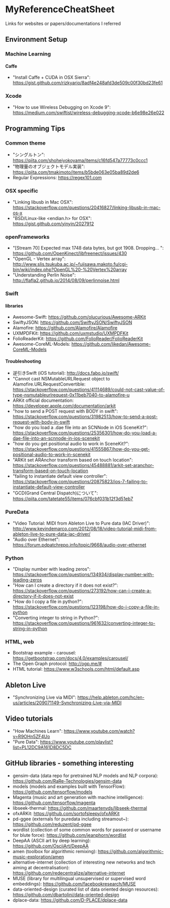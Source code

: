 MyReferenceCheatSheet
=====================
Links for websites or papers/documentations I referred

## Environment Setup
### Machine Learning
#### Caffe
- "Install Caffe + CUDA in OSX Sierra": https://gist.github.com/rizkyario/8adf4e248afd3de509c00f30bd23fe61

### Xcode
- "How to use Wireless Debugging on Xcode 9": https://medium.com/swiftist/wireless-debugging-xcode-b6e98e26e022

## Programming Tips
### Common theme
- "シングルトン": https://qiita.com/shoheiyokoyama/items/c16fd547a77773c0ccc1
- "物理量のオブジェクトモデル実装": https://qiita.com/tmakimoto/items/b5bde063e05ba89d2de6
- Regular Expressions: https://regex101.com

### OSX specific
- "Linking libusb in Mac OSX": https://stackoverflow.com/questions/20416827/linking-libusb-in-mac-os-x
- "BSD/Linux-like <endian.h> for OSX": https://gist.github.com/yinyin/2027912

### openFrameworks
- "[Stream 70] Expected max 1748 data bytes, but got 1908. Dropping... ": https://github.com/OpenKinect/libfreenect/issues/430
- "OpenGL - Vertex array": http://www.slis.tsukuba.ac.jp/~fujisawa.makoto.fu/cgi-bin/wiki/index.php?OpenGL%20-%20Vertex%20array
- "Understanding Perlin Noise": http://flafla2.github.io/2014/08/09/perlinnoise.html

### Swift
#### libraries
- Awesome-Swift: https://github.com/olucurious/Awesome-ARKit
- SwiftyJSON: https://github.com/SwiftyJSON/SwiftyJSON
- Alamofire: https://github.com/Alamofire/Alamofire
- UXMPDFKit: https://github.com/uxmstudio/UXMPDFKit
- FolioReaderKit: https://github.com/FolioReader/FolioReaderKit
- Awesome-CoreML-Models: https://github.com/likedan/Awesome-CoreML-Models

#### Troubleshooting
- 逆引きSwift (iOS tutorial): http://docs.fabo.io/swift/
- "Cannot cast NSMutableURLRequest object to Alamofire.URLRequestConvertible: https://stackoverflow.com/questions/41114689/could-not-cast-value-of-type-nsmutableurlrequest-0x11beb7040-to-alamofire-u
- ARKit official documentation: https://developer.apple.com/documentation/arkit
- "how to send a POST request with BODY in swift": https://stackoverflow.com/questions/31982513/how-to-send-a-post-request-with-body-in-swift
- "how do you load a .dae file into an SCNNode in iOS SceneKit?": https://stackoverflow.com/questions/25356301/how-do-you-load-a-dae-file-into-an-scnnode-in-ios-scenekit
- "how do you get positional audio to work in SceneKit?": https://stackoverflow.com/questions/41555867/how-do-you-get-positional-audio-to-work-in-scenekit
- "ARKit set ARAnchor transform based on touch location": https://stackoverflow.com/questions/45488881/arkit-set-aranchor-transform-based-on-touch-location
- "failing to instantiate default view controller": https://stackoverflow.com/questions/20875823/ios-7-failing-to-instantiate-default-view-controller
- "GCD(Grand Central Dispatch)について": https://qiita.com/tatetate55/items/076cbf031b12f3d51eb7

### PureData
- "Video Tutorial: MIDI from Ableton Live to Pure data (IAC Driver)": http://www.kevindemarco.com/2012/08/18/video-tutorial-midi-from-ableton-live-to-pure-data-iac-driver/
- "Audio over Ethernet": https://forum.pdpatchrepo.info/topic/9668/audio-over-ethernet

### Python
- "Display number with leading zeros": https://stackoverflow.com/questions/134934/display-number-with-leading-zeros
- "How can I create a directory if it does not exist?": https://stackoverflow.com/questions/273192/how-can-i-create-a-directory-if-it-does-not-exist
- "How do I copy a file in python?": https://stackoverflow.com/questions/123198/how-do-i-copy-a-file-in-python
- "Converting integer to string in Python?": https://stackoverflow.com/questions/961632/converting-integer-to-string-in-python

### HTML, web
- Bootstrap example - carousel: https://getbootstrap.com/docs/4.0/examples/carousel/
- The Open Graph protocol: http://ogp.me/#
- HTML tutorial: https://www.w3schools.com/html/default.asp

## Ableton Live
- "Synchronizing Live via MIDI": https://help.ableton.com/hc/en-us/articles/209071149-Synchronizing-Live-via-MIDI

## Video tutorials
- "How Machines Learn": https://www.youtube.com/watch?v=R9OHn5ZF4Uo
- "Pure Data": https://www.youtube.com/playlist?list=PL12DC9A161D8DC5DC

## GitHub libraries - something interesting
- gensim-data (data repo for pretrained NLP models and NLP corpora): https://github.com/RaRe-Technologies/gensim-data
- models (models and examples built with TensorFlow): https://github.com/tensorflow/models
- Magenta (music and art generation with machine intelligence): https://github.com/tensorflow/magenta
- libseek-thermal: https://github.com/maartenvds/libseek-thermal
- ofxARKit: https://github.com/sortofsleepy/ofxARKit
- pd-ggee (externals for puredata including streamout~): https://github.com/reduzent/pd-ggee
- wordlist (collection of some common words for password or username for blute force): https://github.com/jeanphorn/wordlist
- DeepAA (ASCII art by deep learning): https://github.com/OsciiArt/DeepAA
- amen (toolbox for algorithmic remixing): https://github.com/algorithmic-music-exploration/amen
- alternative-internet (collection of interesting new networks and tech aiming at decentralisation): https://github.com/redecentralize/alternative-internet
- MUSE (library for multilingual unsupervised or supervised word embeddings): https://github.com/facebookresearch/MUSE
- data-oriented-design (curated list of data oriented design resources): https://github.com/dbartolini/data-oriented-design
- dplace-data: https://github.com/D-PLACE/dplace-data
